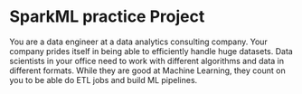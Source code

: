 # SparkML practice Project

You are a data engineer at a data analytics consulting company. Your company prides itself in being able to efficiently handle huge datasets. Data scientists in your office need to work with different algorithms and data in different formats. While they are good at Machine Learning, they count on you to be able do ETL jobs and build ML pipelines.
